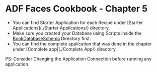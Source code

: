 # ADF Faces Cookbook - Chapter 5

-	You can find Starter Application for each Recipe under [Starter Applications](./Starter Applications/) directory.
-	Make sure you created your Database using Scripts inside the [BookDatabaseSchema](../BookDatabaseSchema/) Directory first.
-	You can find the complete application that was done in the chapter under [Complete app](./Complete App/) directory.




PS: Consider Changing the Application Connection before running any application.
